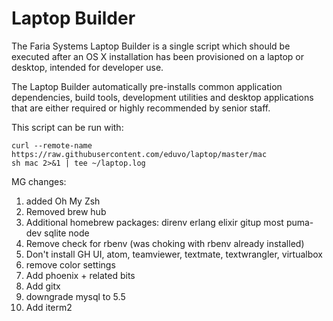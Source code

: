 # Laptop Builder

The Faria Systems Laptop Builder is a single script which should be executed after an OS X installation has been provisioned on a laptop or desktop, intended for developer use.

The Laptop Builder automatically pre-installs common application dependencies, build tools, development utilities and desktop applications that are either required or highly recommended by senior staff.

This script can be run with:

    curl --remote-name https://raw.githubusercontent.com/eduvo/laptop/master/mac
    sh mac 2>&1 | tee ~/laptop.log


MG changes:

1. added Oh My Zsh
2. Removed brew hub
3. Additional homebrew packages:
direnv
erlang
elixir
gitup
most
puma-dev
sqlite
node
4. Remove check for rbenv (was choking with rbenv already installed)
5. Don't install GH UI, atom, teamviewer, textmate, textwrangler, virtualbox
6. remove color settings
7. Add phoenix + related bits
8. Add gitx
9. downgrade mysql to 5.5
10. Add iterm2

